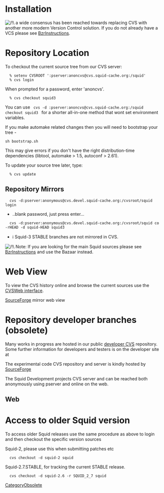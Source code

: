 # Installation

![/\!\\](https://wiki.squid-cache.org/wiki/squidtheme/img/alert.png) a
wide consensus has been reached towards replacing CVS with another more
modern Version Control solution. If you do not already have a VCS please
see
[BzrInstructions](/BzrInstructions).

# Repository Location

To checkout the current source tree from our CVS server:

``` 
  % setenv CVSROOT ':pserver:anoncvs@cvs.squid-cache.org:/squid'
  % cvs login
```

When prompted for a password, enter 'anoncvs'.

``` 
  % cvs checkout squid3
```

You can use `  cvs -d :pserver:anoncvs@cvs.squid-cache.org:/squid
checkout squid3  ` for a shorter all-in-one method that wont set
environment variables.

If you make automake related changes then you will need to bootstrap
your tree -

    sh bootstrap.sh

This may give errors if you don't have the right distribution-time
dependencies (libtool, automake \> 1.5, autoconf \> 2.61).

To update your source tree later, type:

``` 
  % cvs update
```

## Repository Mirrors

``` 
  cvs -d:pserver:anonymous@cvs.devel.squid-cache.org:/cvsroot/squid login
```

  - ..blank password, just press enter...

<!-- end list -->

``` 
  cvs -d:pserver:anonymous@cvs.devel.squid-cache.org:/cvsroot/squid co -rHEAD -d squid-HEAD squid3
```

  - ℹ️
    Squid-3 STABLE branches are not mirrored in CVS.

![/\!\\](https://wiki.squid-cache.org/wiki/squidtheme/img/alert.png)
Note: If you are looking for the main Squid sources please see
[BzrInstructions](/BzrInstructions)
and use the Bazaar instead.

# Web View

To view the CVS history online and browse the current sources use the
[CVSWeb interface](http://www.squid-cache.org/cgi-bin/cvsweb.cgi).

[SourceForge](http://sourceforge.net/) mirror web view
[](http://squid.cvs.sourceforge.net/squid/squid3/)

# Repository developer branches (obsolete)

Many works in progress are hosted in our public [developer
CVS](http://devel.squid-cache.org/CVS.html) repository. Some further
information for developers and testers is on the developer site at
[](http://devel.squid-cache.org/)

The experimental code CVS repository and server is kindly hosted by
[SourceForge](http://sourceforge.net/)

The Squid Development projects CVS server and can be reached both
anonymously using pserver and online on the web.

## Web

# Access to older Squid version

To access older Squid releases use the same procedure as above to login
and then checkout the specific version sources

Squid-2, please use this when submitting patches etc

``` 
  cvs checkout -d squid-2 squid
```

Squid-2.7.STABLE, for tracking the current STABLE release.

``` 
  cvs checkout -d squid-2.6 -r SQUID_2_7 squid
```

[CategoryObsolete](/CategoryObsolete)
